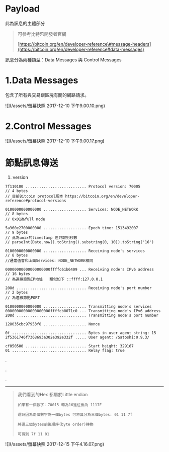 # Payload

此為訊息的主體部分

> 可參考比特幣開發者官網
>
> [https://bitcoin.org/en/developer-reference\#message-headers](https://bitcoin.org/en/developer-reference#data-messages)

訊息分為兩種類型：Data Messages 與 Control Messages

# 1.Data Messages

包含了所有與交易跟區塊有關的網路請求。

![](/assets/螢幕快照 2017-12-10 下午9.00.10.png)

# 2.Control Messages

![](/assets/螢幕快照 2017-12-10 下午9.00.17.png)

# 節點訊息傳送

1. version

```
7f110100 ........................... Protocol version: 70005
// 4 bytes
// 目前Bitcoin protocol版本 https://bitcoin.org/en/developer-reference#protocol-versions

0100000000000000 ................... Services: NODE_NETWORK
// 8 bytes
// 0x01為full node

5a360e2700000000 ................... Epoch time: 1513492007   
// 9 bytes
// 此為unix的timestamp 但只取到秒數 
// parseInt(Date.now().toString().substring(0, 10)).toString('16')

0100000000000000 ................... Receiving node's services
// 8 bytes
//通常值會和上面Services: NODE_NETWORK相同

00000000000000000000ffffc61b6409 ... Receiving node's IPv6 address
// 16 bytes 
// 為連線節點IP地址   類似如下 ::ffff:127.0.0.1

208d ............................... Receiving node's port number
// 2 bytes 
// 為連線節點PORT

0100000000000000 ................... Transmitting node's services
00000000000000000000ffffcb0071c0 ... Transmitting node's IPv6 address
208d ............................... Transmitting node's port number

128035cbc97953f8 ................... Nonce

0f ................................. Bytes in user agent string: 15
2f5361746f7368693a302e392e332f ..... User agent: /Satoshi:0.9.3/

cf050500 ........................... Start height: 329167
01 ................................. Relay flag: true
```









.

.

.

---

> 我們看到的Hex 都屬於Little endian
>
> ```
> 如果有一個數字：70015 轉為16進位後為 1117F
>
> 這時因為兩個數字為一個bytes 可將其分為三個bytes: 01 11 7f
>
> 將這三個bytes前後順序(byte order)轉換
>
> 可得到 7f 11 01
> ```

![](/assets/螢幕快照 2017-12-15 下午4.16.07.png)

